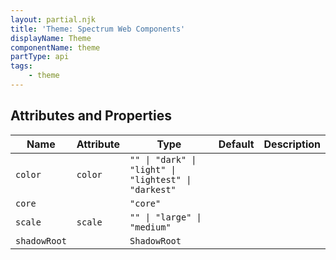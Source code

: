 ```yaml
---
layout: partial.njk
title: 'Theme: Spectrum Web Components'
displayName: Theme
componentName: theme
partType: api
tags:
    - theme
---
```


<h2>Attributes and Properties</h2>
<div class="table-container">
<table class="spectrum-Table">
<thead class="spectrum-Table-head">
<tr>

<th class="spectrum-Table-headCell">
Name
</th>

<th class="spectrum-Table-headCell">
Attribute
</th>

<th class="spectrum-Table-headCell">
Type
</th>

<th class="spectrum-Table-headCell">
Default
</th>

<th class="spectrum-Table-headCell">
Description
</th>

</tr>
</thead>
<tbody class="spectrum-Table-body">

<tr class="spectrum-Table-row">

<td class="spectrum-Table-cell">
<code>color</code>
</td>

<td class="spectrum-Table-cell">
<code>color</code>
</td>

<td class="spectrum-Table-cell">
<code>"" | "dark" | "light" | "lightest" | "darkest"</code>
</td>

<td class="spectrum-Table-cell">
<code></code>
</td>

<td class="spectrum-Table-cell">

</td>

</tr>

<tr class="spectrum-Table-row">

<td class="spectrum-Table-cell">
<code>core</code>
</td>

<td class="spectrum-Table-cell">
<code></code>
</td>

<td class="spectrum-Table-cell">
<code>"core"</code>
</td>

<td class="spectrum-Table-cell">
<code></code>
</td>

<td class="spectrum-Table-cell">

</td>

</tr>

<tr class="spectrum-Table-row">

<td class="spectrum-Table-cell">
<code>scale</code>
</td>

<td class="spectrum-Table-cell">
<code>scale</code>
</td>

<td class="spectrum-Table-cell">
<code>"" | "large" | "medium"</code>
</td>

<td class="spectrum-Table-cell">
<code></code>
</td>

<td class="spectrum-Table-cell">

</td>

</tr>

<tr class="spectrum-Table-row">

<td class="spectrum-Table-cell">
<code>shadowRoot</code>
</td>

<td class="spectrum-Table-cell">
<code></code>
</td>

<td class="spectrum-Table-cell">
<code>ShadowRoot</code>
</td>

<td class="spectrum-Table-cell">
<code></code>
</td>

<td class="spectrum-Table-cell">

</td>

</tr>

</tbody>
</table>
</div>
    


